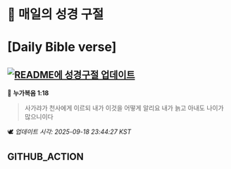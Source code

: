 # 🙏 매일의 성경 구절
# [Daily Bible verse]
## [![README에 성경구절 업데이트](https://github.com/DONGSUKA/first_test/actions/workflows/update-readme-bible.yml/badge.svg)](https://github.com/DONGSUKA/first_test/actions/workflows/update-readme-bible.yml)
<!-- START_BIBLE_VERSE -->
📖 **누가복음 1:18**
> 사가랴가 천사에게 이르되 내가 이것을 어떻게 알리요 내가 늙고 아내도 나이가 많으니이다

🕊️ _업데이트 시각: 2025-09-18 23:44:27 KST_
  <!-- END_BIBLE_VERSE -->
## GITHUB_ACTION
